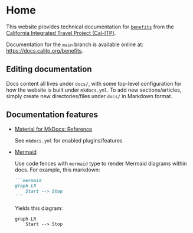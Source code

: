 # Home

This website provides technical documentation for [`benefits`](https://github.com/cal-itp/benefits)
from the [California Integrated Travel Project (Cal-ITP)](https://www.calitp.org).

Documentation for the `main` branch is available online at: <https://docs.calitp.org/benefits>.

## Editing documentation

Docs content all lives under `docs/`, with some top-level configuration for how the website is built under `mkdocs.yml`.
To add new sections/articles, simply create new directories/files under `docs/` in Markdown format.

## Documentation features

- [Material for MkDocs: Reference](https://squidfunk.github.io/mkdocs-material/reference/admonitions/)

    See `mkdocs.yml` for enabled plugins/features

- [Mermaid](https://mermaid-js.github.io/mermaid/)

    Use code fences with `mermaid` type to render Mermaid diagrams within docs. For example, this markdown:

    ~~~markdown
    ```mermaid
    graph LR
        Start --> Stop
    ```
    ~~~

    Yields this diagram:

    ~~~mermaid
    graph LR
        Start --> Stop
    ~~~
